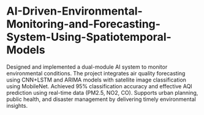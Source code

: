 # AI-Driven-Environmental-Monitoring-and-Forecasting-System-Using-Spatiotemporal-Models

Designed and implemented a dual-module AI system to monitor environmental conditions. The project integrates air quality forecasting using CNN+LSTM and ARIMA models with satellite image classification using MobileNet. Achieved 95% classification accuracy and effective AQI prediction using real-time data (PM2.5, NO2, CO). Supports urban planning, public health, and disaster management by delivering timely environmental insights.

